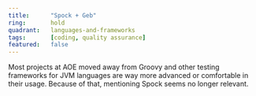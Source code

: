 ```yaml
---
title:      "Spock + Geb"
ring:       hold
quadrant:   languages-and-frameworks
tags:       [coding, quality assurance]
featured:   false
---
```


Most projects at AOE moved away from Groovy and other testing frameworks for JVM languages are way more advanced 
or comfortable in their usage. Because of that, mentioning Spock seems no longer relevant.
